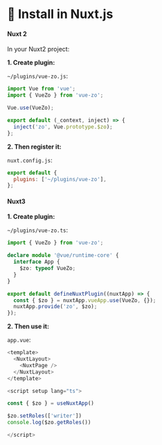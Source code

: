 # 📐 Install in Nuxt.js

#### Nuxt 2

In your Nuxt2 project:

**1. Create plugin:**

`~/plugins/vue-zo.js`:

```javascript
import Vue from 'vue';
import { VueZo } from 'vue-zo';

Vue.use(VueZo);

export default (_context, inject) => {
  inject('zo', Vue.prototype.$zo);
};
```

**2. Then register it:**

`nuxt.config.js`:

```javascript
export default {
  plugins: ['~/plugins/vue-zo'],
};
```

#### Nuxt3

**1. Create plugin:**

`~/plugins/vue-zo.ts`:

```typescript
import { VueZo } from 'vue-zo';

declare module '@vue/runtime-core' {
  interface App {
    $zo: typeof VueZo;
  }
}

export default defineNuxtPlugin((nuxtApp) => {
  const { $zo } = nuxtApp.vueApp.use(VueZo, {});
  nuxtApp.provide('zo', $zo);
});
```

**2. Then use it:**

`app.vue`:

```typescript
<template>
  <NuxtLayout>
    <NuxtPage />
  </NuxtLayout>
</template>

<script setup lang="ts">

const { $zo } = useNuxtApp()

$zo.setRoles(['writer'])
console.log($zo.getRoles())

</script>
```
